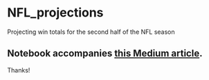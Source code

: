 # NFL_projections
Projecting win totals for the second half of the NFL season

## Notebook accompanies [this Medium article](https://michaelblack-2306.medium.com/predicting-win-totals-for-the-second-half-of-the-nfl-season-using-linear-regression-a9dcb275f76c).

Thanks!

